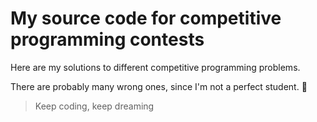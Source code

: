 # My source code for competitive programming contests

Here are my solutions to different competitive programming problems.

There are probably many wrong ones, since I'm not a perfect student. :pray:

> Keep coding, keep dreaming
